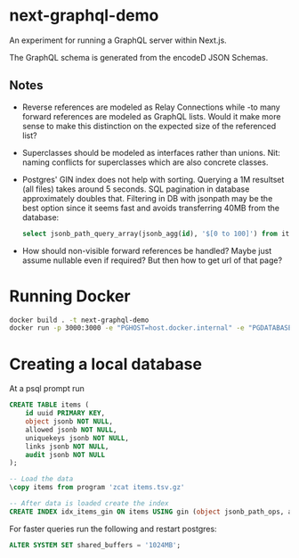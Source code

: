 # next-graphql-demo

An experiment for running a GraphQL server within Next.js.

The GraphQL schema is generated from the encodeD JSON Schemas.

## Notes

* Reverse references are modeled as Relay Connections while -to many forward references are modeled as GraphQL lists.
  Would it make more sense to make this distinction on the expected size of the referenced list?

* Superclasses should be modeled as interfaces rather than unions.
  Nit: naming conflicts for superclasses which are also concrete classes.

* Postgres' GIN index does not help with sorting.
  Querying a 1M resultset (all files) takes around 5 seconds.
  SQL pagination in database approximately doubles that.
  Filtering in DB with jsonpath may be the best option since it seems fast and avoids transferring 40MB from the database:

  ```sql
  select jsonb_path_query_array(jsonb_agg(id), '$[0 to 100]') from items where object @@ '$.__typename == "File"'; 
  ```

* How should non-visible forward references be handled?
  Maybe just assume nullable even if required? But then how to get url of that page?

# Running Docker

```sh
docker build . -t next-graphql-demo
docker run -p 3000:3000 -e "PGHOST=host.docker.internal" -e "PGDATABASE=$USER" -e "PGUSER=$USER" -it next-graphql-demo
```

# Creating a local database
At a psql prompt run


```sql
CREATE TABLE items (
    id uuid PRIMARY KEY,
    object jsonb NOT NULL,
    allowed jsonb NOT NULL,
    uniquekeys jsonb NOT NULL,
    links jsonb NOT NULL,
    audit jsonb NOT NULL
);

-- Load the data
\copy items from program 'zcat items.tsv.gz'

-- After data is loaded create the index
CREATE INDEX idx_items_gin ON items USING gin (object jsonb_path_ops, allowed jsonb_path_ops, uniquekeys jsonb_path_ops);
```

For faster queries run the following and restart postgres:
```sql
ALTER SYSTEM SET shared_buffers = '1024MB';
```
